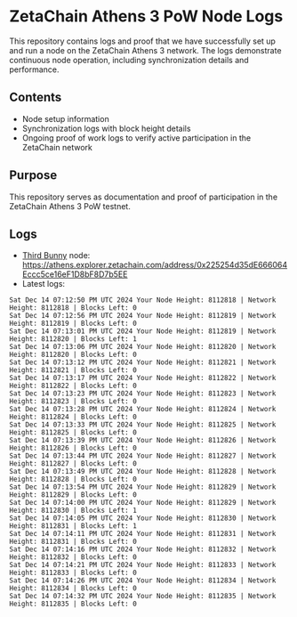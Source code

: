 # ZetaChain Athens 3 PoW Node Logs
This repository contains logs and proof that we have successfully set up and run a node on the ZetaChain Athens 3 network. The logs demonstrate continuous node operation, including synchronization details and performance.

## Contents
- Node setup information
- Synchronization logs with block height details
- Ongoing proof of work logs to verify active participation in the ZetaChain network

## Purpose
This repository serves as documentation and proof of participation in the ZetaChain Athens 3 PoW testnet.

## Logs

- [Third Bunny](https://thirdbunny.xyz/) node: https://athens.explorer.zetachain.com/address/0x225254d35dE666064Eccc5ce16eF1D8bF8D7b5EE
- Latest logs:
```
Sat Dec 14 07:12:50 PM UTC 2024 Your Node Height: 8112818 | Network Height: 8112818 | Blocks Left: 0
Sat Dec 14 07:12:56 PM UTC 2024 Your Node Height: 8112819 | Network Height: 8112819 | Blocks Left: 0
Sat Dec 14 07:13:01 PM UTC 2024 Your Node Height: 8112819 | Network Height: 8112820 | Blocks Left: 1
Sat Dec 14 07:13:06 PM UTC 2024 Your Node Height: 8112820 | Network Height: 8112820 | Blocks Left: 0
Sat Dec 14 07:13:12 PM UTC 2024 Your Node Height: 8112821 | Network Height: 8112821 | Blocks Left: 0
Sat Dec 14 07:13:17 PM UTC 2024 Your Node Height: 8112822 | Network Height: 8112822 | Blocks Left: 0
Sat Dec 14 07:13:23 PM UTC 2024 Your Node Height: 8112823 | Network Height: 8112823 | Blocks Left: 0
Sat Dec 14 07:13:28 PM UTC 2024 Your Node Height: 8112824 | Network Height: 8112824 | Blocks Left: 0
Sat Dec 14 07:13:33 PM UTC 2024 Your Node Height: 8112825 | Network Height: 8112825 | Blocks Left: 0
Sat Dec 14 07:13:39 PM UTC 2024 Your Node Height: 8112826 | Network Height: 8112826 | Blocks Left: 0
Sat Dec 14 07:13:44 PM UTC 2024 Your Node Height: 8112827 | Network Height: 8112827 | Blocks Left: 0
Sat Dec 14 07:13:49 PM UTC 2024 Your Node Height: 8112828 | Network Height: 8112828 | Blocks Left: 0
Sat Dec 14 07:13:54 PM UTC 2024 Your Node Height: 8112829 | Network Height: 8112829 | Blocks Left: 0
Sat Dec 14 07:14:00 PM UTC 2024 Your Node Height: 8112829 | Network Height: 8112830 | Blocks Left: 1
Sat Dec 14 07:14:05 PM UTC 2024 Your Node Height: 8112830 | Network Height: 8112831 | Blocks Left: 1
Sat Dec 14 07:14:11 PM UTC 2024 Your Node Height: 8112831 | Network Height: 8112831 | Blocks Left: 0
Sat Dec 14 07:14:16 PM UTC 2024 Your Node Height: 8112832 | Network Height: 8112832 | Blocks Left: 0
Sat Dec 14 07:14:21 PM UTC 2024 Your Node Height: 8112833 | Network Height: 8112833 | Blocks Left: 0
Sat Dec 14 07:14:26 PM UTC 2024 Your Node Height: 8112834 | Network Height: 8112834 | Blocks Left: 0
Sat Dec 14 07:14:32 PM UTC 2024 Your Node Height: 8112835 | Network Height: 8112835 | Blocks Left: 0
```
